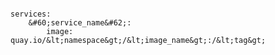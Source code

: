 <!-- layout:code post: building-your-service_image -->

```

services:
    &#60;service_name&#62;:
        image: quay.io/&lt;namespace&gt;/&lt;image_name&gt;:/&lt;tag&gt;

```
